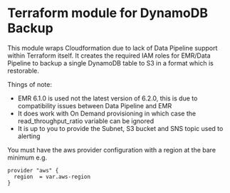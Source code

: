 # Terraform module for DynamoDB Backup

This module wraps Cloudformation due to lack of Data Pipeline support within Terraform itself. It creates the required IAM roles for EMR/Data Pipeline to backup a single DynamoDB table to S3 in a format which is restorable.

Things of note:

* EMR 6.1.0 is used not the latest version of 6.2.0, this is due to compatibility issues between Data Pipeline and EMR
* It does work with On Demand provisioning in which case the read_throughput_ratio variable can be ignored
* It is up to you to provide the Subnet, S3 bucket and SNS topic used to alerting

You must have the aws provider configuration with a region at the bare minimum e.g.

```
provider "aws" {
  region  = var.aws-region
}
```

